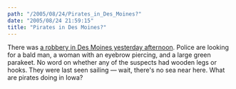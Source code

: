 ```yaml
---
path: "/2005/08/24/Pirates_in_Des_Moines?" 
date: "2005/08/24 21:59:15" 
title: "Pirates in Des Moines?" 
---
```

<p>There was <a href="http://www.desmoinesregister.com/apps/pbcs.dll/article?AID=/20050824/NEWS01/508240358/1001/RSS01">a robbery in Des Moines yesterday afternoon</a>. Police are looking for a bald man, a woman with an eyebrow piercing, and a large green parakeet. No word on whether any of the suspects had wooden legs or hooks. They were last seen sailing &#8212; wait, there's no sea near here. What are pirates doing in Iowa?</p>
